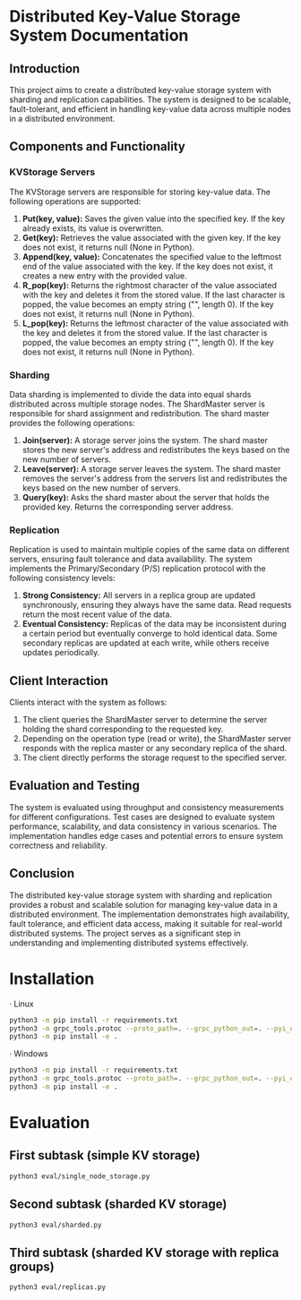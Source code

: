 # Distributed Key-Value Storage System Documentation

## Introduction

This project aims to create a distributed key-value storage system with sharding and replication capabilities. The system is designed to be scalable, fault-tolerant, and efficient in handling key-value data across multiple nodes in a distributed environment.

## Components and Functionality

### KVStorage Servers

The KVStorage servers are responsible for storing key-value data. The following operations are supported:

1. **Put(key, value):** Saves the given value into the specified key. If the key already exists, its value is overwritten.
2. **Get(key):** Retrieves the value associated with the given key. If the key does not exist, it returns null (None in Python).
3. **Append(key, value):** Concatenates the specified value to the leftmost end of the value associated with the key. If the key does not exist, it creates a new entry with the provided value.
4. **R_pop(key):** Returns the rightmost character of the value associated with the key and deletes it from the stored value. If the last character is popped, the value becomes an empty string ("", length 0). If the key does not exist, it returns null (None in Python).
5. **L_pop(key):** Returns the leftmost character of the value associated with the key and deletes it from the stored value. If the last character is popped, the value becomes an empty string ("", length 0). If the key does not exist, it returns null (None in Python).

### Sharding

Data sharding is implemented to divide the data into equal shards distributed across multiple storage nodes. The ShardMaster server is responsible for shard assignment and redistribution. The shard master provides the following operations:

1. **Join(server):** A storage server joins the system. The shard master stores the new server's address and redistributes the keys based on the new number of servers.
2. **Leave(server):** A storage server leaves the system. The shard master removes the server's address from the servers list and redistributes the keys based on the new number of servers.
3. **Query(key):** Asks the shard master about the server that holds the provided key. Returns the corresponding server address.

### Replication

Replication is used to maintain multiple copies of the same data on different servers, ensuring fault tolerance and data availability. The system implements the Primary/Secondary (P/S) replication protocol with the following consistency levels:

1. **Strong Consistency:** All servers in a replica group are updated synchronously, ensuring they always have the same data. Read requests return the most recent value of the data.
2. **Eventual Consistency:** Replicas of the data may be inconsistent during a certain period but eventually converge to hold identical data. Some secondary replicas are updated at each write, while others receive updates periodically.

## Client Interaction

Clients interact with the system as follows:

1. The client queries the ShardMaster server to determine the server holding the shard corresponding to the requested key.
2. Depending on the operation type (read or write), the ShardMaster server responds with the replica master or any secondary replica of the shard.
3. The client directly performs the storage request to the specified server.

## Evaluation and Testing

The system is evaluated using throughput and consistency measurements for different configurations. Test cases are designed to evaluate system performance, scalability, and data consistency in various scenarios. The implementation handles edge cases and potential errors to ensure system correctness and reliability.

## Conclusion

The distributed key-value storage system with sharding and replication provides a robust and scalable solution for managing key-value data in a distributed environment. The implementation demonstrates high availability, fault tolerance, and efficient data access, making it suitable for real-world distributed systems. The project serves as a significant step in understanding and implementing distributed systems effectively.

# Installation
· Linux
```bash
python3 -m pip install -r requirements.txt
python3 -m grpc_tools.protoc --proto_path=. --grpc_python_out=. --pyi_out=. --python_out=. ./KVStore/protos/*.proto
python3 -m pip install -e .
```
· Windows
```bash
python3 -m pip install -r requirements.txt
python3 -m grpc_tools.protoc --proto_path=. --grpc_python_out=. --pyi_out=. --python_out=. ./KVStore/protos/*.proto
python3 -m pip install -e .
```

# Evaluation
## First subtask (simple KV storage)
```bash
python3 eval/single_node_storage.py
```

## Second subtask (sharded KV storage)
```bash
python3 eval/sharded.py
```

## Third subtask (sharded KV storage with replica groups)
```bash
python3 eval/replicas.py
```

